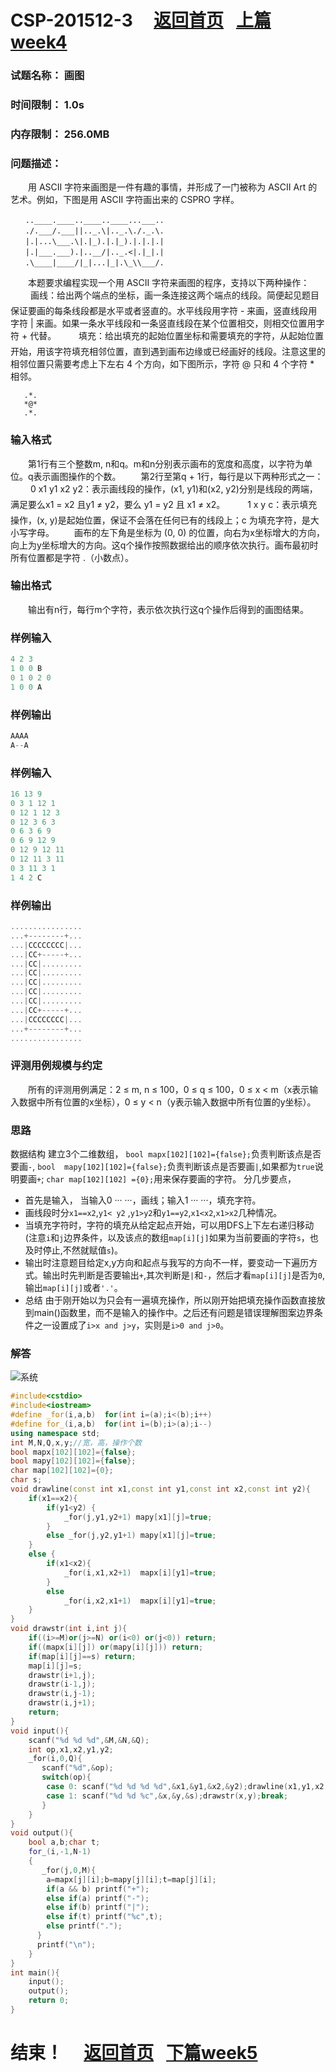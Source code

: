 #  CSP-201512-3          &nbsp;&nbsp;&nbsp;    [返回首页](./index.md)&nbsp;&nbsp;  [上篇 week4](./week4.md)
### 试题名称：	画图
### 时间限制：	1.0s
### 内存限制：	256.0MB
### 问题描述：	 
　　用 ASCII 字符来画图是一件有趣的事情，并形成了一门被称为 ASCII Art 的艺术。例如，下图是用 ASCII 字符画出来的 CSPRO 字样。
```
　　..____.____..____..____...___..
　　./.___/.___||.._.\|.._.\./._.\.
　　|.|...\___.\|.|_).|.|_).|.|.|.|
　　|.|___.___).|..__/|.._.<|.|_|.|
　　.\____|____/|_|...|_|.\_\\___/.
```
　　本题要求编程实现一个用 ASCII 字符来画图的程序，支持以下两种操作：
　　 画线：给出两个端点的坐标，画一条连接这两个端点的线段。简便起见题目保证要画的每条线段都是水平或者竖直的。水平线段用字符 - 来画，竖直线段用字符 | 来画。如果一条水平线段和一条竖直线段在某个位置相交，则相交位置用字符 + 代替。
　　 填充：给出填充的起始位置坐标和需要填充的字符，从起始位置开始，用该字符填充相邻位置，直到遇到画布边缘或已经画好的线段。注意这里的相邻位置只需要考虑上下左右 4 个方向，如下图所示，字符 @ 只和 4 个字符 * 相邻。
```　　
   .*.
   *@*
   .*.
```
### 输入格式
　　第1行有三个整数m, n和q。m和n分别表示画布的宽度和高度，以字符为单位。q表示画图操作的个数。
　　第2行至第q + 1行，每行是以下两种形式之一：
　　 0 x1 y1 x2 y2：表示画线段的操作，(x1, y1)和(x2, y2)分别是线段的两端，满足要么x1 = x2 且y1 ≠ y2，要么 y1 = y2 且 x1 ≠ x2。
　　 1 x y c：表示填充操作，(x, y)是起始位置，保证不会落在任何已有的线段上；c 为填充字符，是大小写字母。
　　画布的左下角是坐标为 (0, 0) 的位置，向右为x坐标增大的方向，向上为y坐标增大的方向。这q个操作按照数据给出的顺序依次执行。画布最初时所有位置都是字符 .（小数点）。
### 输出格式
　　输出有n行，每行m个字符，表示依次执行这q个操作后得到的画图结果。
### 样例输入
```cpp
4 2 3
1 0 0 B
0 1 0 2 0
1 0 0 A
```
### 样例输出
```cpp
AAAA
A--A
```
### 样例输入
```cpp
16 13 9
0 3 1 12 1
0 12 1 12 3
0 12 3 6 3
0 6 3 6 9
0 6 9 12 9
0 12 9 12 11
0 12 11 3 11
0 3 11 3 1
1 4 2 C
```
### 样例输出
```cpp
................
...+--------+...
...|CCCCCCCC|...
...|CC+-----+...
...|CC|.........
...|CC|.........
...|CC|.........
...|CC|.........
...|CC|.........
...|CC+-----+...
...|CCCCCCCC|...
...+--------+...
................
```
### 评测用例规模与约定
　　所有的评测用例满足：2 ≤ m, n ≤ 100，0 ≤ q ≤ 100，0 ≤ x < m（x表示输入数据中所有位置的x坐标），0 ≤ y < n（y表示输入数据中所有位置的y坐标）。
### 思路
数据结构 建立3个二维数组，
``bool mapx[102][102]={false};``负责判断该点是否要画``-``,
``bool  mapy[102][102]={false};``负责判断该点是否要画``|``,如果都为``true``说明要画``+``;
``char map[102][102] ={0};``用来保存要画的字符。
分几步要点，
+ 首先是输入，
      当输入0 ··· ···，画线；输入1 ··· ···，填充字符。    
+  画线段时分``x1==x2``,``y1< y2`` ,``y1>y2``和``y1==y2``,``x1<x2``,``x1>x2``几种情况。      
+  当填充字符时，字符的填充从给定起点开始，可以用DFS上下左右递归移动(注意``i``和``j``边界条件，以及该点的数组``map[i][j]``如果为当前要画的字符``s``，也及时停止,不然就赋值``s``)。      
+  输出时注意题目给定x,y方向和起点与我写的方向不一样，要变动一下遍历方式。输出时先判断是否要输出``+``,其次判断是``|``和``-``，然后才看``map[i][j]``是否为``0``,输出``map[i][j]``或者``'.'``。      
+  总结
       由于刚开始以为只会有一遍填充操作，所以刚开始把填充操作函数直接放到main()函数里，而不是输入的操作中。之后还有问题是错误理解图案边界条件之一设置成了``i>x and j>y``，实则是``i>0 and j>0``。       
### 解答
![系统](https://img-blog.csdnimg.cn/20200317192521192.PNG?x-oss-process=image/watermark,type_ZmFuZ3poZW5naGVpdGk,shadow_10,text_aHR0cHM6Ly9ibG9nLmNzZG4ubmV0L3dlaXhpbl80MzYzMzE1Mw==,size_16,color_FFFFFF,t_70)
```cpp
#include<cstdio>
#include<iostream>
#define _for(i,a,b)  for(int i=(a);i<(b);i++)
#define for_(i,a,b)  for(int i=(b);i>(a);i--)
using namespace std;
int M,N,Q,x,y;//宽，高，操作个数 
bool mapx[102][102]={false};
bool mapy[102][102]={false};
char map[102][102]={0};
char s;
void drawline(const int x1,const int y1,const int x2,const int y2){      //画线
	if(x1==x2){
		if(y1<y2) {
			_for(j,y1,y2+1) mapy[x1][j]=true;
		}
		else _for(j,y2,y1+1) mapy[x1][j]=true;
	}
	else {
		if(x1<x2){
			_for(i,x1,x2+1)  mapx[i][y1]=true;
		}
		else 
			_for(i,x2,x1+1)  mapx[i][y1]=true; 
	}
}
void drawstr(int i,int j){                                               //画字符 DFS
	if((i>=M)or(j>=N) or(i<0) or(j<0)) return;
	if((mapx[i][j]) or(mapy[i][j])) return; 
	if(map[i][j]==s) return;
	map[i][j]=s; 
	drawstr(i+1,j);
	drawstr(i-1,j);
	drawstr(i,j-1);
	drawstr(i,j+1);
	return;
}
void input(){                                                             //输入 
	scanf("%d %d %d",&M,&N,&Q);
	int op,x1,x2,y1,y2;
	_for(i,0,Q){
	   scanf("%d",&op);
	   switch(op){
	   	case 0: scanf("%d %d %d %d",&x1,&y1,&x2,&y2);drawline(x1,y1,x2,y2);break;
	   	case 1: scanf("%d %d %c",&x,&y,&s);drawstr(x,y);break;
	   }	
	}
}
void output(){                                                            //输出 
	bool a,b;char t;
	for_(i,-1,N-1)
	{
	   _for(j,0,M){
	  	a=mapx[j][i];b=mapy[j][i];t=map[j][i];
	    if(a && b) printf("+");
	    else if(a) printf("-");
	  	else if(b) printf("|"); 
	  	else if(t) printf("%c",t);
	  	else printf(".");
	  }
	  printf("\n");
	}
}
int main(){
	input();
	output();
	return 0;
} 
```
#  结束！        &nbsp;&nbsp;&nbsp;     [返回首页](./index.md)&nbsp;&nbsp;  [下篇week5](./week5.md)
